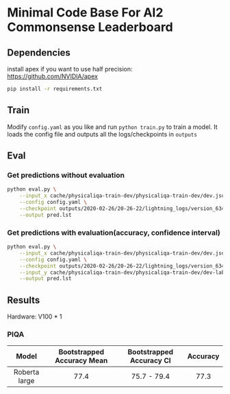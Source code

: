 # Minimal Code Base For AI2 Commonsense Leaderboard

## Dependencies

install apex if you want to use half precision: https://github.com/NVIDIA/apex


```bash
pip install -r requirements.txt
```

## Train


Modify `config.yaml` as you like and run `python train.py` to train a model. It loads the config file and outputs all the logs/checkpoints in `outputs`

## Eval

### Get predictions without evaluation
```bash
python eval.py \
    --input_x cache/physicaliqa-train-dev/physicaliqa-train-dev/dev.jsonl \
    --config config.yaml \
    --checkpoint outputs/2020-02-26/20-26-22/lightning_logs/version_6341419/checkpoints/_ckpt_epoch_3_v0.ckpt \
    --output pred.lst
```

### Get predictions with evaluation(accuracy, confidence interval)

```bash
python eval.py \
    --input_x cache/physicaliqa-train-dev/physicaliqa-train-dev/dev.jsonl \
    --config config.yaml \
    --checkpoint outputs/2020-02-26/20-26-22/lightning_logs/version_6341419/checkpoints/_ckpt_epoch_3_v0.ckpt \
    --input_y cache/physicaliqa-train-dev/physicaliqa-train-dev/dev-labels.lst \
    --output pred.lst
```

## Results

Hardware: V100 * 1

### PIQA
|     Model     | Bootstrapped Accuracy Mean | Bootstrapped Accuracy CI | Accuracy |
|:-------------:|:--------------------------:|:------------------------:|:--------:|
| Roberta large |            77.4            |        75.7 - 79.4       |   77.3   |
